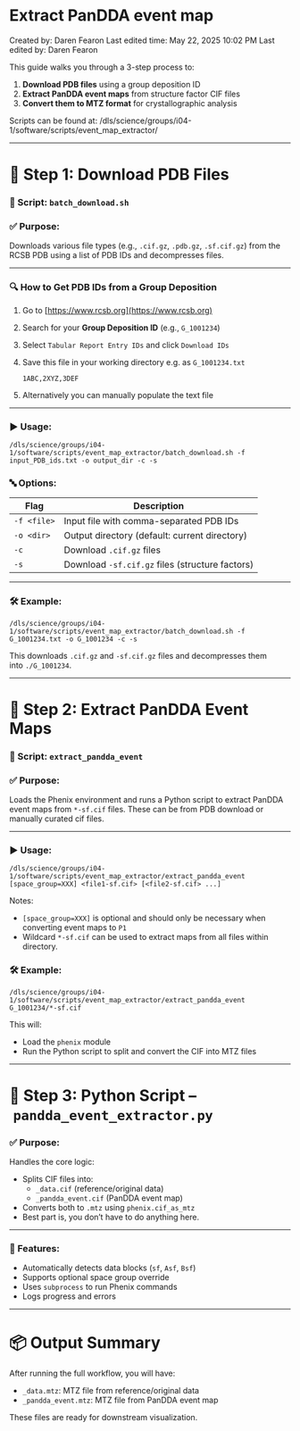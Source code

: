 # Extract PanDDA event map

Created by: Daren Fearon
Last edited time: May 22, 2025 10:02 PM
Last edited by: Daren Fearon

This guide walks you through a 3-step process to:

1. **Download PDB files** using a group deposition ID
2. **Extract PanDDA event maps** from structure factor CIF files
3. **Convert them to MTZ format** for crystallographic analysis

Scripts can be found at: /dls/science/groups/i04-1/software/scripts/event_map_extractor/

---

# **🧾 Step 1: Download PDB Files**

### **📄 Script: `batch_download.sh`**

### **✅ Purpose:**

Downloads various file types (e.g., `.cif.gz`, `.pdb.gz`, `.sf.cif.gz`) from the RCSB PDB using a list of PDB IDs and decompresses files.

---

### **🔍 How to Get PDB IDs from a Group Deposition**

1. Go to [https://www.rcsb.org](https://www.rcsb.org)
2. Search for your **Group Deposition ID** (e.g., `G_1001234`)
3. Select `Tabular Report Entry IDs` and click `Download IDs`
    
4. Save this file in your working directory e.g. as `G_1001234.txt`
    
    ```
    1ABC,2XYZ,3DEF
    ```
    
5. Alternatively you can manually populate the text file

---

### **▶️ Usage:**

`/dls/science/groups/i04-1/software/scripts/event_map_extractor/batch_download.sh -f input_PDB_ids.txt -o output_dir -c -s`

### **🔤 Options:**

| **Flag** | **Description** |
| --- | --- |
| `-f <file>` | Input file with comma-separated PDB IDs |
| `-o <dir>` | Output directory (default: current directory) |
| `-c` | Download `.cif.gz` files |
| `-s` | Download `-sf.cif.gz` files (structure factors) |

---

### **🛠️ Example:**

`/dls/science/groups/i04-1/software/scripts/event_map_extractor/batch_download.sh -f G_1001234.txt -o G_1001234 -c -s`

This downloads `.cif.gz` and `-sf.cif.gz` files and decompresses them into `./G_1001234`.

---

# **🧪 Step 2: Extract PanDDA Event Maps**

### **📄 Script: `extract_pandda_event`**

### **✅ Purpose:**

Loads the Phenix environment and runs a Python script to extract PanDDA event maps from `*-sf.cif` files. These can be from PDB download or manually curated cif files.

---

### **▶️ Usage:**

`/dls/science/groups/i04-1/software/scripts/event_map_extractor/extract_pandda_event [space_group=XXX] <file1-sf.cif> [<file2-sf.cif> ...]`

Notes: 

- `[space_group=XXX]` is optional and should only be necessary when converting event maps to `P1`
- Wildcard `*-sf.cif` can be used to extract maps from all files within directory.

### **🛠️ Example:**

`/dls/science/groups/i04-1/software/scripts/event_map_extractor/extract_pandda_event G_1001234/*-sf.cif`

This will:

- Load the `phenix` module
- Run the Python script to split and convert the CIF into MTZ files

---

# **🧠 Step 3: Python Script – `pandda_event_extractor.py`**

### **✅ Purpose:**

Handles the core logic:

- Splits CIF files into:
    - `_data.cif` (reference/original data)
    - `_pandda_event.cif` (PanDDA event map)
- Converts both to `.mtz` using `phenix.cif_as_mtz`
- Best part is, you don’t have to do anything here.

---

### **🧩 Features:**

- Automatically detects data blocks (`sf`, `Asf`, `Bsf`)
- Supports optional space group override
- Uses `subprocess` to run Phenix commands
- Logs progress and errors

---

# **📦 Output Summary**

After running the full workflow, you will have:

- `_data.mtz`: MTZ file from reference/original data
- `_pandda_event.mtz`: MTZ file from PanDDA event map

These files are ready for downstream  visualization.